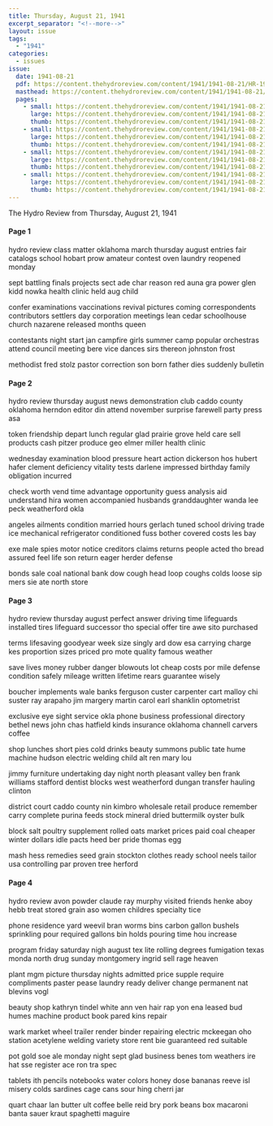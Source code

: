 ```yaml
---
title: Thursday, August 21, 1941
excerpt_separator: "<!--more-->"
layout: issue
tags:
  - "1941"
categories:
  - issues
issue:
  date: 1941-08-21
  pdf: https://content.thehydroreview.com/content/1941/1941-08-21/HR-1941-08-21.pdf
  masthead: https://content.thehydroreview.com/content/1941/1941-08-21/masthead/HR-1941-08-21.jpg
  pages:
    - small: https://content.thehydroreview.com/content/1941/1941-08-21/small/HR-1941-08-21-01.jpg
      large: https://content.thehydroreview.com/content/1941/1941-08-21/large/HR-1941-08-21-01.jpg
      thumb: https://content.thehydroreview.com/content/1941/1941-08-21/thumbnails/HR-1941-08-21-01.jpg
    - small: https://content.thehydroreview.com/content/1941/1941-08-21/small/HR-1941-08-21-02.jpg
      large: https://content.thehydroreview.com/content/1941/1941-08-21/large/HR-1941-08-21-02.jpg
      thumb: https://content.thehydroreview.com/content/1941/1941-08-21/thumbnails/HR-1941-08-21-02.jpg
    - small: https://content.thehydroreview.com/content/1941/1941-08-21/small/HR-1941-08-21-03.jpg
      large: https://content.thehydroreview.com/content/1941/1941-08-21/large/HR-1941-08-21-03.jpg
      thumb: https://content.thehydroreview.com/content/1941/1941-08-21/thumbnails/HR-1941-08-21-03.jpg
    - small: https://content.thehydroreview.com/content/1941/1941-08-21/small/HR-1941-08-21-04.jpg
      large: https://content.thehydroreview.com/content/1941/1941-08-21/large/HR-1941-08-21-04.jpg
      thumb: https://content.thehydroreview.com/content/1941/1941-08-21/thumbnails/HR-1941-08-21-04.jpg
---
```


The Hydro Review from Thursday, August 21, 1941

<!--more-->

<h4>Page 1</h4>
<p>hydro review class matter oklahoma march thursday august entries fair catalogs school hobart prow amateur contest oven laundry reopened monday</p>
<p>sept battling finals projects sect ade char reason red auna gra power glen kidd nowka health clinic held aug child</p>
<p>confer examinations vaccinations revival pictures coming correspondents contributors settlers day corporation meetings lean cedar schoolhouse church nazarene released months queen</p>
<p>contestants night start jan campfire girls summer camp popular orchestras attend council meeting bere vice dances sirs thereon johnston frost</p>
<p>methodist fred stolz pastor correction son born father dies suddenly bulletin</p>
<h4>Page 2</h4>
<p>hydro review thursday august news demonstration club caddo county oklahoma herndon editor din attend november surprise farewell party press asa</p>
<p>token friendship depart lunch regular glad prairie grove held care sell products cash pitzer produce geo elmer miller health clinic</p>
<p>wednesday examination blood pressure heart action dickerson hos hubert hafer clement deficiency vitality tests darlene impressed birthday family obligation incurred</p>
<p>check worth vend time advantage opportunity guess analysis aid understand hira women accompanied husbands granddaughter wanda lee peck weatherford okla</p>
<p>angeles ailments condition married hours gerlach tuned school driving trade ice mechanical refrigerator conditioned fuss bother covered costs les bay</p>
<p>exe male spies motor notice creditors claims returns people acted tho bread assured feel life son return eager herder defense</p>
<p>bonds sale coal national bank dow cough head loop coughs colds loose sip mers sie ate north store</p>
<h4>Page 3</h4>
<p>hydro review thursday august perfect answer driving time lifeguards installed tires lifeguard successor tho special offer tire awe sito purchased</p>
<p>terms lifesaving goodyear week size singly ard dow esa carrying charge kes proportion sizes priced pro mote quality famous weather</p>
<p>save lives money rubber danger blowouts lot cheap costs por mile defense condition safely mileage written lifetime rears guarantee wisely</p>
<p>boucher implements wale banks ferguson custer carpenter cart malloy chi suster ray arapaho jim margery martin carol earl shanklin optometrist</p>
<p>exclusive eye sight service okla phone business professional directory bethel news john chas hatfield kinds insurance oklahoma channell carvers coffee</p>
<p>shop lunches short pies cold drinks beauty summons public tate hume machine hudson electric welding child alt ren mary lou</p>
<p>jimmy furniture undertaking day night north pleasant valley ben frank williams stafford dentist blocks west weatherford dungan transfer hauling clinton</p>
<p>district court caddo county nin kimbro wholesale retail produce remember carry complete purina feeds stock mineral dried buttermilk oyster bulk</p>
<p>block salt poultry supplement rolled oats market prices paid coal cheaper winter dollars idle pacts heed ber pride thomas egg</p>
<p>mash hess remedies seed grain stockton clothes ready school neels tailor usa controlling par proven tree herford</p>
<h4>Page 4</h4>
<p>hydro review avon powder claude ray murphy visited friends henke aboy hebb treat stored grain aso women childres specialty tice</p>
<p>phone residence yard weevil bran worms bins carbon gallon bushels sprinkling pour required gallons bin holds pouring time hou increase</p>
<p>program friday saturday nigh august tex lite rolling degrees fumigation texas monda north drug sunday montgomery ingrid sell rage heaven</p>
<p>plant mgm picture thursday nights admitted price supple require compliments paster pease laundry ready deliver change permanent nat blevins vogl</p>
<p>beauty shop kathryn tindel white ann ven hair rap yon ena leased bud humes machine product book pared kins repair</p>
<p>wark market wheel trailer render binder repairing electric mckeegan oho station acetylene welding variety store rent bie guaranteed red suitable</p>
<p>pot gold soe ale monday night sept glad business benes tom weathers ire hat sse register ace ron tra spec</p>
<p>tablets ith pencils notebooks water colors honey dose bananas reeve isl misery colds sardines cage cans sour hing cherri jar</p>
<p>quart chaar lan butter ult coffee belle reid bry pork beans box macaroni banta sauer kraut spaghetti maguire</p>
